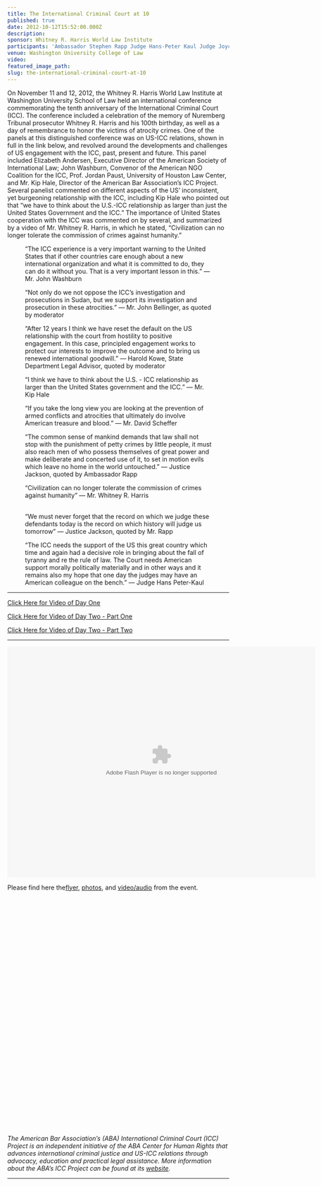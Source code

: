 ```yaml
---
title: The International Criminal Court at 10
published: true
date: 2012-10-12T15:52:00.000Z
description:
sponsor: Whitney R. Harris World Law Institute
participants: 'Ambassador Stephen Rapp Judge Hans-Peter Kaul Judge Joyce Aluoch Ambassador Hans Corell Mr. Kip Hale, Senior Counsel, ABA Center for Human Rights Ms. Betsy Anderson, American Society of International Law Mr. John Washburn, American Coalition for the International Criminal Law Professor Jordan Paust, University of Houston Law Center Professor David Scheffer, Northwestern University School of Law Professor Linda Carter, University of the Pacific-McGeorge School of Law'
venue: Washington University College of Law
video:
featured_image_path:
slug: the-international-criminal-court-at-10
---
```



On November 11 and 12, 2012, the Whitney R. Harris World Law Institute at Washington University School of Law held an international conference commemorating the tenth anniversary of the International Criminal Court (ICC). The conference included a celebration of the memory of Nuremberg Tribunal prosecutor Whitney R. Harris and his 100th birthday, as well as a day of remembrance to honor the victims of atrocity crimes. One of the panels at this distinguished conference was on US-ICC relations, shown in full in the link below, and revolved around the developments and challenges of US engagement with the ICC, past, present and future. This panel included Elizabeth Andersen, Executive Director of the American Society of International Law; John Washburn, Convenor of the American NGO Coalition for the ICC, Prof. Jordan Paust, University of Houston Law Center, and Mr. Kip Hale, Director of the American Bar Association’s ICC Project. Several panelist commented on different aspects of the US’ inconsistent, yet burgeoning relationship with the ICC, including Kip Hale who pointed out that “we have to think about the U.S.-ICC relationship as larger than just the United States Government and the ICC.” The importance of United States cooperation with the ICC was commented on by several, and summarized by a video of Mr. Whitney R. Harris, in which he stated, “Civilization can no longer tolerate the commission of crimes against humanity.”

<figure data-type="quote"><p>&ldquo;The ICC experience is a very important warning to the United States that if other countries care enough about a new international organization and what it is committed to do, they can do it without you. That is a very important lesson in this.&rdquo; &mdash; Mr. John Washburn</p></figure>

<figure data-type="quote"><p>&ldquo;Not only do we not oppose the ICC&rsquo;s investigation and prosecutions in Sudan, but we support its investigation and prosecution in these atrocities.&rdquo; &mdash; Mr. John Bellinger, as quoted by moderator</p><p>&ldquo;After 12 years I think we have reset the default on the US relationship with the court from hostility to positive engagement. In this case, principled engagement works to protect our interests to improve the outcome and to bring us renewed international goodwill.&rdquo; &mdash; Harold Kowe, State Department Legal Advisor, quoted by moderator</p></figure>

<figure data-type="quote"><p>&ldquo;I think we have to think about the U.S. - ICC relationship as larger than the United States government and the ICC.&rdquo; &mdash; Mr. Kip Hale</p></figure>

<figure data-type="quote"><p>&ldquo;If you take the long view you are looking at the prevention of armed conflicts and atrocities that ultimately do involve American treasure and blood.&rdquo; &mdash; Mr. David Scheffer</p></figure>

<figure data-type="quote"><p>&ldquo;The common sense of mankind demands that law shall not stop with the punishment of petty crimes by little people, it must also reach men of who possess themselves of great power and make deliberate and concerted use of it, to set in motion evils which leave no home in the world untouched.&rdquo; &mdash; Justice Jackson, quoted by Ambassador Rapp</p></figure>

<figure data-type="quote">&ldquo;Civilization can no longer tolerate the commission of crimes against humanity&rdquo; &mdash; Mr. Whitney R. Harris<br />&nbsp;</figure>

<figure data-type="quote"><p>&ldquo;We must never forget that the record on which we judge these defendants today is the record on which history will judge us tomorrow&rdquo; &mdash; Justice Jackson, quoted by Mr. Rapp</p></figure>

<figure data-type="quote"><p>&ldquo;The ICC needs the support of the US this great country which time and again had a decisive role in bringing about the fall of tyranny and re the rule of law. The Court needs American support morally politically materially and in other ways and it remains also my hope that one day the judges may have an American colleague on the bench.&rdquo; &mdash; Judge Hans Peter-Kaul</p></figure>

---

[Click Here for Video of Day One](http://mediasite.law.wustl.edu/Mediasite/Play/ed4f9d8543ba408fb47c5ed354fd06dc1d)

[Click Here for Video of Day Two - Part One](http://mediasite.law.wustl.edu/Mediasite/Play/e9ab31d5c6e9475f9e149c399188f6f11d)

[Click Here for Video of Day Two - Part Two](http://mediasite.law.wustl.edu/Mediasite/Play/80d0aad20f31446993a920920834719e1d)

---

<object height="525" width="700"><param name="flashvars" value="offsite=true&amp;lang=en-us&amp;page_show_url=%2Fphotos%2F126209453%40N05%2Fsets%2F72157645686907755%2Fshow%2F&amp;page_show_back_url=%2Fphotos%2F126209453%40N05%2Fsets%2F72157645686907755%2F&amp;set_id=72157645686907755&amp;jump_to=" /><param name="movie" value="https://www.flickr.com/apps/slideshow/show.swf?v=1611612882" /><param name="allowFullScreen" value="true" /><embed type="application/x-shockwave-flash" allowfullscreen="true" flashvars="offsite=true&amp;lang=en-us&amp;page_show_url=%2Fphotos%2F126209453%40N05%2Fsets%2F72157645686907755%2Fshow%2F&amp;page_show_back_url=%2Fphotos%2F126209453%40N05%2Fsets%2F72157645686907755%2F&amp;set_id=72157645686907755&amp;jump_to=" src="https://www.flickr.com/apps/slideshow/show.swf?v=1611612882" height="525" width="700" /></object>

Please find here the[flyer](http://law.wustl.edu/harris/conferences/ICCat10/ICCposterfinal.pdf), [photos](http://law.wustl.edu/harris/images/PhotoAlbums/ICCat10/index.html), and [video/audio](http://mediasite.law.wustl.edu/Mediasite/Play/80d0aad20f31446993a920920834719e1d) from the event.

<object height="525" width="700"></object>

*The American Bar Association’s (ABA) International Criminal Court (ICC) Project is an independent initiative of the ABA Center for Human Rights that advances international criminal justice and US-ICC relations through advocacy, education and practical legal assistance. More information about the ABA’s ICC Project can be found at its [website](https://www.aba-icc.org/).*

---